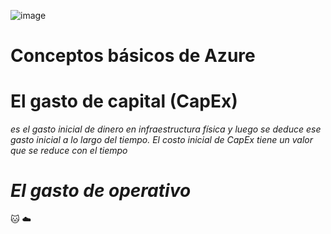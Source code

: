 ![image](https://user-images.githubusercontent.com/83737142/117602567-a0cb3180-b116-11eb-9411-4641e997f4df.png)
# Conceptos básicos de Azure
# El gasto de capital (CapEx)
_es el gasto inicial de dinero en infraestructura física y luego se deduce ese gasto inicial a lo largo del tiempo. El costo inicial de CapEx tiene un valor que se reduce con el tiempo_
#  *El gasto de operativo*

🐱
☁️
